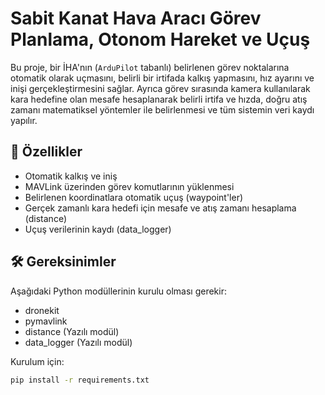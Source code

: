 # Sabit Kanat Hava Aracı Görev Planlama, Otonom Hareket ve Uçuş

Bu proje, bir İHA'nın (`ArduPilot` tabanlı) belirlenen görev noktalarına otomatik olarak uçmasını, belirli bir irtifada kalkış yapmasını, hız ayarını ve inişi gerçekleştirmesini sağlar. Ayrıca görev sırasında kamera kullanılarak kara hedefine olan mesafe hesaplanarak belirli irtifa ve hızda, doğru atış zamanı matematiksel yöntemler ile belirlenmesi ve tüm sistemin veri kaydı yapılır.

## 🚀 Özellikler

- Otomatik kalkış ve iniş
- MAVLink üzerinden görev komutlarının yüklenmesi
- Belirlenen koordinatlara otomatik uçuş (waypoint'ler)
- Gerçek zamanlı kara hedefi için mesafe ve atış zamanı hesaplama (distance)
- Uçuş verilerinin kaydı (data_logger)

## 🛠 Gereksinimler

Aşağıdaki Python modüllerinin kurulu olması gerekir:

- dronekit
- pymavlink
- distance (Yazılı modül)
- data_logger (Yazılı modül)

Kurulum için:

```bash
pip install -r requirements.txt
